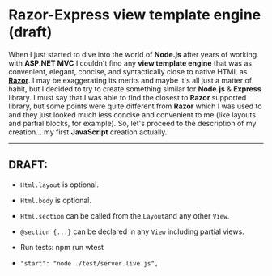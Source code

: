 # Razor-Express view template engine (draft)


When I just started to dive into the world of **Node.js** after years of working with **ASP.NET MVC** I couldn't find any **view template engine** that was as convenient, elegant, concise, and syntactically close to native HTML as [**Razor**](https://docs.microsoft.com/en-us/aspnet/core/mvc/views/layout). I may be exaggerating its merits and maybe it's all just a matter of habit, but I decided to try to create something similar for **Node.js** & **Express** library. I must say that I was able to find the closest to **Razor** supported library, but some points were quite different from **Razor** which I was used to and they just looked much less concise and convenient to me (like layouts and partial blocks, for example). So, let's proceed to the description of my creation... my first **JavaScript** creation actually.




----------------------
DRAFT:
----------------------
* `Html.layout` is optional.
* `Html.body` is optional.
* `Html.section` can be called from the `Layout`and any other `View`.
* `@section {...}` can be declared in any `View` including partial views.

* Run tests: npm run wtest
*     "start": "node ./test/server.live.js",
